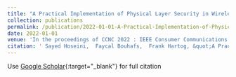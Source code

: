 ```yaml
---
title: "A Practical Implementation of Physical Layer Security in Wireless Networks"
collection: publications
permalink: /publication/2022-01-01-A-Practical-Implementation-of-Physical-Layer-Security-in-Wireless-Networks
date: 2022-01-01
venue: 'In the proceedings of CCNC 2022 : IEEE Consumer Communications and Networking Conference'
citation: ' Sayed Hoseini,  Faycal Bouhafs,  Frank Hartog, &quot;A Practical Implementation of Physical Layer Security in Wireless Networks.&quot; In the proceedings of CCNC 2022 : IEEE Consumer Communications and Networking Conference, 2022.'
---
```

Use [Google Scholar](https://scholar.google.com/scholar?q=A+Practical+Implementation+of+Physical+Layer+Security+in+Wireless+Networks){:target="_blank"} for full citation